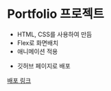 # Portfolio 프로젝트

- HTML, CSS를 사용하여 만듬
- Flex로 화면배치
- 애니메이션 적용

* 깃허브 페이지로 배포

[배포 링크](https://y-j-kim.github.io/Login-Form/)
